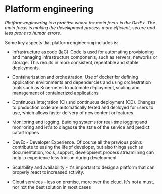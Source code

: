 # Platform engineering

*Platform engineering is a practice where the main focus is the DevEx. The main focus is making the development process more efficient, secure and less prone to human errors.*

Some key aspects that platform engineering includes is:

- Infrastructure as code (IaC): Code is used for automating provisioning and managing infrastructure components, such as servers, networks or storage. This results in more consistent, repeatable and stable deployments.

- Containerization and orchestration. Use of docker for defining application environments and dependencies and using orchestration tools such as Kubernetes to automate deployment, scaling and management of containerized applications

- Continuous integration (CI) and continuous deployment (CD). Changes to production code are automatically tested and deployed for users to use, which allows faster delivery of new content or features.

- Monitoring and logging. Building systems for real-time logging and monitoring and let's to diagnose the state of the service and predict catastrophes 

- DevEx - Developer Experience. Of course all the previous points contribute to easing the life of developer, but also things such as documentation, tools, support, development process streamlining can help to experience less friction during development.

- Scalability and availability - it's important to design a platform that can properly react to increased activity.

- Cloud services - less on premise, more over the cloud. It's not a must, nor not the best solution in most cases